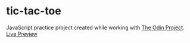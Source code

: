 # tic-tac-toe
JavaScript practice project created while working with [The Odin Project](https://www.theodinproject.com/).  
[Live Preview](https://rafallyczek.github.io/tic-tac-toe/)
